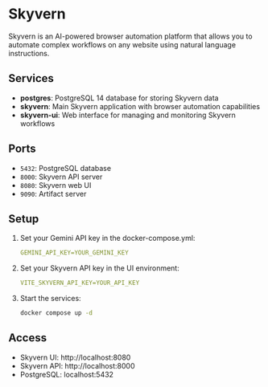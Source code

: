 # Skyvern

Skyvern is an AI-powered browser automation platform that allows you to automate complex workflows on any website using natural language instructions.

## Services

- **postgres**: PostgreSQL 14 database for storing Skyvern data
- **skyvern**: Main Skyvern application with browser automation capabilities
- **skyvern-ui**: Web interface for managing and monitoring Skyvern workflows

## Ports

- `5432`: PostgreSQL database
- `8000`: Skyvern API server
- `8080`: Skyvern web UI
- `9090`: Artifact server

## Setup

1. Set your Gemini API key in the docker-compose.yml:
   ```yaml
   GEMINI_API_KEY=YOUR_GEMINI_KEY
   ```

2. Set your Skyvern API key in the UI environment:
   ```yaml
   VITE_SKYVERN_API_KEY=YOUR_API_KEY
   ```

3. Start the services:
   ```bash
   docker compose up -d
   ```

## Access

- Skyvern UI: http://localhost:8080
- Skyvern API: http://localhost:8000
- PostgreSQL: localhost:5432
